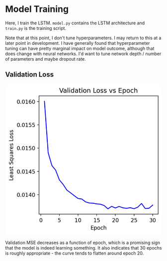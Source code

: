 # Model Training 

Here, I train the LSTM. `model.py` contains the LSTM architecture
and `train.py` is the training script. 

Note that at this point, I don't tune hyperparameters. I may 
return to this at a later point in development. I have generally
found that hyperparameter tuning can have pretty marginal impact
on model outcome, although that does change with neural networks. I'd
want to tune network depth / number of parameters and maybe dropout rate. 



## Validation Loss 
![alt text](validation_loss.png)

Validation MSE decreases as a function of epoch, which 
is a promising sign that the model is indeed learning something. 
It also indicates that 30 epochs is roughly appropriate - 
the curve tends to flatten around epoch 20. 